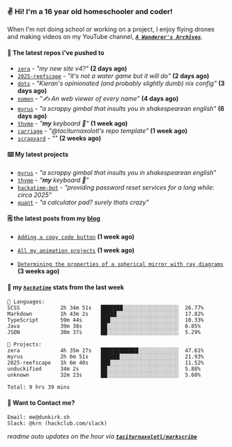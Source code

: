 ### ✌️ Hi! I'm a 16 year old homeschooler and coder!

When I'm not doing school or working on a project, I enjoy flying drones and making videos on my YouTube channel, [**_`A Wanderer's Archives`_**](https://youtube.com/@wanderer.archives).

#### 👷 The latest repos i've pushed to

- [`zera`](https://github.com/taciturnaxolotl/zera) - _"my new site v4?"_ **(2 days ago)**
- [`2025-reefscape`](https://github.com/df1317/2025-reefscape) - _"it's not a water game but it will do"_ **(2 days ago)**
- [`dots`](https://github.com/taciturnaxolotl/dots) - _"Kieran's opinionated (and probably slightly dumb) nix config"_ **(3 days ago)**
- [`nomen`](https://github.com/aramshiva/nomen) - _"✍️ An web viewer of every name"_ **(4 days ago)**
- [`myrus`](https://github.com/taciturnaxolotl/myrus) - _"a scrappy gimbal that insults you in shakespearean english"_ **(6 days ago)**
- [`thyme`](https://github.com/taciturnaxolotl/thyme) - _"**my** keyboard 🫶"_ **(1 week ago)**
- [`carriage`](https://github.com/taciturnaxolotl/carriage) - _"@taciturnaxolotl's repo template"_ **(1 week ago)**
- [`scrapyard`](https://github.com/hackclub/scrapyard) - _""_ **(2 weeks ago)**

#### ⌨️ My latest projects

- [`myrus`](https://github.com/taciturnaxolotl/myrus) - _"a scrappy gimbal that insults you in shakespearean english"_
- [`thyme`](https://github.com/taciturnaxolotl/thyme) - _"**my** keyboard 🫶"_
- [`hackatime-bot`](https://github.com/taciturnaxolotl/hackatime-bot) - _"providing password reset services for a long while: circa 2025"_
- [`quant`](https://github.com/taciturnaxolotl/quant) - _"a calculator pad? surely thats crazy"_

#### 🗒️ the latest posts from my [blog](https://dunkirk.sh)

- [`Adding a copy code button`](https://dunkirk.sh/blog/adding-a-copy-button/) **(1 week ago)**

- [`All my animation projects`](https://dunkirk.sh/blog/my-animations/) **(1 week ago)**

- [`Determining the properties of a spherical mirror with ray diagrams`](https://dunkirk.sh/blog/spherical-ray-diagrams/) **(3 weeks ago)**



#### 📡 my [_`hackatime`_](https://waka.hackclub.com) stats from the last week

```text
💾 Languages:
SCSS             2h 34m 51s   ███████░░░░░░░░░░░░░░░░░░  26.77%
Markdown         1h 43m 2s    █████░░░░░░░░░░░░░░░░░░░░  17.82%
TypeScript       59m 44s      ███░░░░░░░░░░░░░░░░░░░░░░  10.33%
Java             39m 38s      ██░░░░░░░░░░░░░░░░░░░░░░░  6.85%
JSON             30m 37s      ██░░░░░░░░░░░░░░░░░░░░░░░  5.29%

💼 Projects:
zera             4h 35m 27s   ████████████░░░░░░░░░░░░░  47.61%
myrus            2h 6m 51s    ██████░░░░░░░░░░░░░░░░░░░  21.93%
2025-reefscape   1h 6m 40s    ███░░░░░░░░░░░░░░░░░░░░░░  11.52%
unduckified      34m 2s       ██░░░░░░░░░░░░░░░░░░░░░░░  5.88%
unknown          32m 23s      ██░░░░░░░░░░░░░░░░░░░░░░░  5.60%

Total: 9 hrs 39 mins
```

#### 📮 Want to Contact me?

```text
Email: me@dunkirk.sh
Slack: @krn (hackclub.com/slack)
```

_readme auto updates on the hour via [**`taciturnaxolotl/markscribe`**](https://github.com/taciturnaxolotl/markscribe)_
